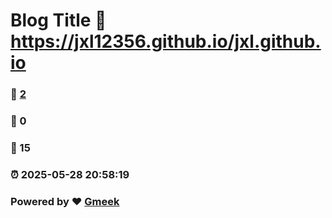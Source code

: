 # Blog Title :link: https://jxl12356.github.io/jxl.github.io 
### :page_facing_up: [2](https://jxl12356.github.io/jxl.github.io/tag.html) 
### :speech_balloon: 0 
### :hibiscus: 15 
### :alarm_clock: 2025-05-28 20:58:19 
### Powered by :heart: [Gmeek](https://github.com/Meekdai/Gmeek)
